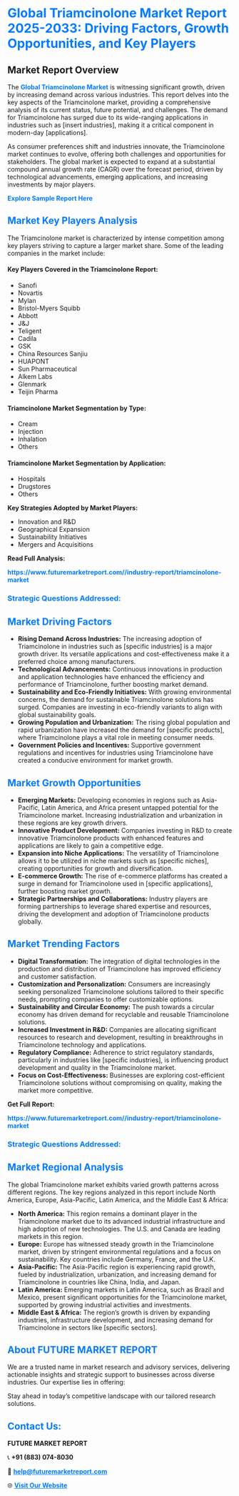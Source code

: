 <h1 style="color: #007BFF;">Global Triamcinolone Market Report 2025-2033: Driving Factors, Growth Opportunities, and Key Players</h1>

<section id="overview">
<h2>Market Report Overview</h2>
<p>The <a href="https://www.futuremarketreport.com//industry-report/triamcinolone-market" style="color: #007BFF; text-decoration: none;"><strong>Global Triamcinolone Market</strong></a> is witnessing significant growth, driven by increasing demand across various industries. This report delves into the key aspects of the Triamcinolone market, providing a comprehensive analysis of its current status, future potential, and challenges. The demand for Triamcinolone has surged due to its wide-ranging applications in industries such as [insert industries], making it a critical component in modern-day [applications].</p>
<p>As consumer preferences shift and industries innovate, the Triamcinolone market continues to evolve, offering both challenges and opportunities for stakeholders. The global market is expected to expand at a substantial compound annual growth rate (CAGR) over the forecast period, driven by technological advancements, emerging applications, and increasing investments by major players.</p>
</section>

<section id="overview">
<p><a href="https://www.futuremarketreport.com//request-sample/reportId=80049" style="color: #007BFF; text-decoration: none;"><strong>Explore Sample Report Here</strong></a></p>
</section>

<section id="key-players">
<h2 style="color: #007BFF;">Market Key Players Analysis</h2>
<p>The Triamcinolone market is characterized by intense competition among key players striving to capture a larger market share. Some of the leading companies in the market include:</p>
<h4>Key Players Covered in the Triamcinolone Report:</h4>
<ul><li>Sanofi</li><li>Novartis</li><li>Mylan</li><li>Bristol-Myers Squibb</li><li>Abbott</li><li>J&amp;J</li><li>Teligent</li><li>Cadila</li><li>GSK</li><li>China Resources Sanjiu</li><li>HUAPONT</li><li>Sun Pharmaceutical</li><li>Alkem Labs</li><li>Glenmark</li><li>Teijin Pharma</li></ul>
<h4>Triamcinolone Market Segmentation by Type:</h4>
<ul><li>Cream</li><li>Injection</li><li>Inhalation</li><li>Others</li></ul>

<h4>Triamcinolone Market Segmentation by Application:</h4>
<ul><li>Hospitals</li><li>Drugstores</li><li>Others</li></ul>
<p><strong>Key Strategies Adopted by Market Players:</strong></p>
<ul>
<li>Innovation and R&D</li>
<li>Geographical Expansion</li>
<li>Sustainability Initiatives</li>
<li>Mergers and Acquisitions</li>
</ul>
</section>

<section>
<p><strong>Read Full Analysis: </strong></p><a href="https://www.futuremarketreport.com//industry-report/triamcinolone-market" style="color: #007BFF; text-decoration: none;"><strong>https://www.futuremarketreport.com//industry-report/triamcinolone-market</strong></a>
<h3 style="color: #007BFF;">Strategic Questions Addressed:</h3>
</section>

<section id="driving-factors">
<h2 style="color: #007BFF;">Market Driving Factors</h2>
<ul>
<li><strong>Rising Demand Across Industries:</strong> The increasing adoption of Triamcinolone in industries such as [specific industries] is a major growth driver. Its versatile applications and cost-effectiveness make it a preferred choice among manufacturers.</li>
<li><strong>Technological Advancements:</strong> Continuous innovations in production and application technologies have enhanced the efficiency and performance of Triamcinolone, further boosting market demand.</li>
<li><strong>Sustainability and Eco-Friendly Initiatives:</strong> With growing environmental concerns, the demand for sustainable Triamcinolone solutions has surged. Companies are investing in eco-friendly variants to align with global sustainability goals.</li>
<li><strong>Growing Population and Urbanization:</strong> The rising global population and rapid urbanization have increased the demand for [specific products], where Triamcinolone plays a vital role in meeting consumer needs.</li>
<li><strong>Government Policies and Incentives:</strong> Supportive government regulations and incentives for industries using Triamcinolone have created a conducive environment for market growth.</li>
</ul>
</section>

<section id="growth-opportunities">
<h2 style="color: #007BFF;">Market Growth Opportunities</h2>
<ul>
<li><strong>Emerging Markets:</strong> Developing economies in regions such as Asia-Pacific, Latin America, and Africa present untapped potential for the Triamcinolone market. Increasing industrialization and urbanization in these regions are key growth drivers.</li>
<li><strong>Innovative Product Development:</strong> Companies investing in R&D to create innovative Triamcinolone products with enhanced features and applications are likely to gain a competitive edge.</li>
<li><strong>Expansion into Niche Applications:</strong> The versatility of Triamcinolone allows it to be utilized in niche markets such as [specific niches], creating opportunities for growth and diversification.</li>
<li><strong>E-commerce Growth:</strong> The rise of e-commerce platforms has created a surge in demand for Triamcinolone used in [specific applications], further boosting market growth.</li>
<li><strong>Strategic Partnerships and Collaborations:</strong> Industry players are forming partnerships to leverage shared expertise and resources, driving the development and adoption of Triamcinolone products globally.</li>
</ul>
</section>

<section id="trending-factors">
<h2 style="color: #007BFF;">Market Trending Factors</h2>
<ul>
<li><strong>Digital Transformation:</strong> The integration of digital technologies in the production and distribution of Triamcinolone has improved efficiency and customer satisfaction.</li>
<li><strong>Customization and Personalization:</strong> Consumers are increasingly seeking personalized Triamcinolone solutions tailored to their specific needs, prompting companies to offer customizable options.</li>
<li><strong>Sustainability and Circular Economy:</strong> The push towards a circular economy has driven demand for recyclable and reusable Triamcinolone solutions.</li>
<li><strong>Increased Investment in R&D:</strong> Companies are allocating significant resources to research and development, resulting in breakthroughs in Triamcinolone technology and applications.</li>
<li><strong>Regulatory Compliance:</strong> Adherence to strict regulatory standards, particularly in industries like [specific industries], is influencing product development and quality in the Triamcinolone market.</li>
<li><strong>Focus on Cost-Effectiveness:</strong> Businesses are exploring cost-efficient Triamcinolone solutions without compromising on quality, making the market more competitive.</li>
</ul>
</section>

<section>
<p><strong>Get Full Report: </strong></p><a href="https://www.futuremarketreport.com//industry-report/triamcinolone-market" style="color: #007BFF; text-decoration: none;"><strong>https://www.futuremarketreport.com//industry-report/triamcinolone-market</strong></a>
<h3 style="color: #007BFF;">Strategic Questions Addressed:</h3>
</section>


<section id="regional-analysis">
<h2 style="color: #007BFF;">Market Regional Analysis</h2>
<p>The global Triamcinolone market exhibits varied growth patterns across different regions. The key regions analyzed in this report include North America, Europe, Asia-Pacific, Latin America, and the Middle East & Africa:</p>
<ul>
<li><strong>North America:</strong> This region remains a dominant player in the Triamcinolone market due to its advanced industrial infrastructure and high adoption of new technologies. The U.S. and Canada are leading markets in this region.</li>
<li><strong>Europe:</strong> Europe has witnessed steady growth in the Triamcinolone market, driven by stringent environmental regulations and a focus on sustainability. Key countries include Germany, France, and the U.K.</li>
<li><strong>Asia-Pacific:</strong> The Asia-Pacific region is experiencing rapid growth, fueled by industrialization, urbanization, and increasing demand for Triamcinolone in countries like China, India, and Japan.</li>
<li><strong>Latin America:</strong> Emerging markets in Latin America, such as Brazil and Mexico, present significant opportunities for the Triamcinolone market, supported by growing industrial activities and investments.</li>
<li><strong>Middle East & Africa:</strong> The region’s growth is driven by expanding industries, infrastructure development, and increasing demand for Triamcinolone in sectors like [specific sectors].</li>
</ul>
</section>

<footer>
<h2 style="color: #007BFF;">About FUTURE MARKET REPORT</h2>
<p>We are a trusted name in market research and advisory services, delivering actionable insights and strategic support to businesses across diverse industries. Our expertise lies in offering:</p>

<p>Stay ahead in today’s competitive landscape with our tailored research solutions.</p>

<h2 style="color: #007BFF;">Contact Us:</h2>
<p><strong>FUTURE MARKET REPORT</strong></p>
<p>📞 <strong>+91 (883) 074-8030</strong></p>
<p>📧 <strong><a href="mailto:help@futuremarketreport.com" style="color: #007BFF;">help@futuremarketreport.com</a></strong></p>
<p>🌐 <strong><a href="https://www.futuremarketreport.com/" style="color: #007BFF;">Visit Our Website</a></strong></p>
</footer>